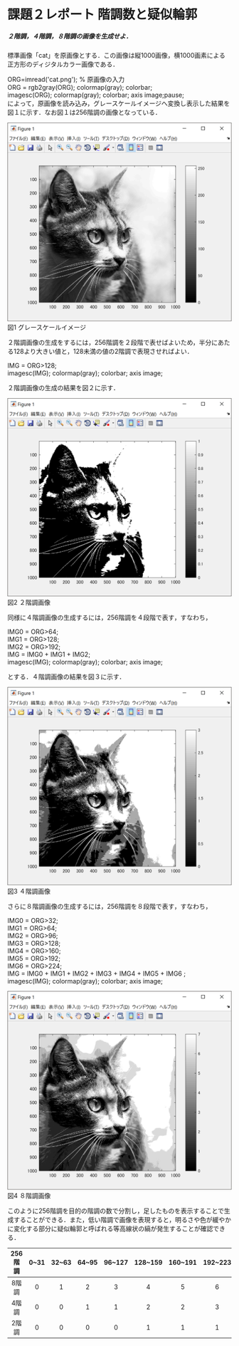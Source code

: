 # 課題２レポート 階調数と疑似輪郭
##### ２階調，４階調，８階調の画像を生成せよ．

標準画像「cat」を原画像とする．この画像は縦1000画像，横1000画素による正方形のディジタルカラー画像である．

ORG=imread('cat.png'); % 原画像の入力   
ORG = rgb2gray(ORG); colormap(gray); colorbar;   
imagesc(ORG); colormap(gray); colorbar;  axis image;pause;  
によって，原画像を読み込み，グレースケールイメージへ変換し表示した結果を図１に示す．なお図１は256階調の画像となっている．

![原画像](https://github.com/ReoOgawa/Image-processing-Report/blob/master/Image/Report-02/01.png?raw=true)  
図1 グレースケールイメージ

２階調画像の生成をするには，256階調を２段階で表せばよいため，半分にあたる128より大きい値と，128未満の値の2階調で表現させればよい．

IMG = ORG>128;  
imagesc(IMG); colormap(gray); colorbar;  axis image;

２階調画像の生成の結果を図２に示す．

![原画像](https://github.com/ReoOgawa/Image-processing-Report/blob/master/Image/Report-02/02.png?raw=true)  
図2 ２階調画像

同様に４階調画像の生成するには，256階調を４段階で表す，すなわち，

IMG0 = ORG>64;  
IMG1 = ORG>128;  
IMG2 = ORG>192;  
IMG = IMG0 + IMG1 + IMG2;  
imagesc(IMG); colormap(gray); colorbar;  axis image;

とする．４階調画像の結果を図３に示す．

![原画像](https://github.com/ReoOgawa/Image-processing-Report/blob/master/Image/Report-02/03.png?raw=true)   
図3 ４階調画像

さらに８階調画像の生成するには，256階調を８段階で表す，すなわち，

IMG0 = ORG>32;  
IMG1 = ORG>64;  
IMG2 = ORG>96;  
IMG3 = ORG>128;  
IMG4 = ORG>160;  
IMG5 = ORG>192;  
IMG6 = ORG>224;  
IMG = IMG0 + IMG1 + IMG2 + IMG3 + IMG4 + IMG5 + IMG6 ;  
imagesc(IMG); colormap(gray); colorbar;  axis image;

![原画像](https://github.com/ReoOgawa/Image-processing-Report/blob/master/Image/Report-02/04.png?raw=true)  図4 ８階調画像

このように256階調を目的の階調の数で分割し，足したものを表示することで生成することができる．また，低い階調で画像を表現すると，明るさや色が緩やかに変化する部分に疑似輪郭と呼ばれる等高線状の縞が発生することが確認できる．


|256階調|0~31|32~63|64~95|96~127|128~159|160~191|192~223|224~225|
|:-:|:-:|:-:|:-:|:-:|:-:|:-:|:-:|:-:|
| 8階調 | 0 | 1 | 2 | 3 | 4 | 5 | 6 | 7 |
| 4階調 | 0 | 0 | 1 | 1 | 2 | 2 | 3 | 3 |
| 2階調 | 0 | 0 | 0 | 0 | 1 | 1 | 1 | 1 |
